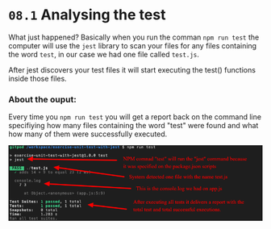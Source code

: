 # `08.1` Analysing the test

What just happened? Basically when you run the comman `npm run test` the computer will use the `jest` library
to scan your files for any files containing the word `test`, in our case we had one file called `test.js`.

After jest discovers your test files it will start executing the test() functions inside those files.

### About the ouput:

Every time you `npm run test` you will get a report back on the command line specifiying how many 
files containing the word "test" were found and what how many of them were successfully executed.

![Jest Report](../../assets/08.1jest-report.png)
